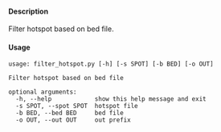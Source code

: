 #### Description

<p>Filter hotspot based on bed file.</p>

#### Usage

```shell
usage: filter_hotspot.py [-h] [-s SPOT] [-b BED] [-o OUT]

Filter hotspot based on bed file

optional arguments:
  -h, --help            show this help message and exit
  -s SPOT, --spot SPOT  hotspot file
  -b BED, --bed BED     bed file
  -o OUT, --out OUT     out prefix
```
